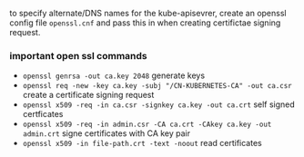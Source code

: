 

to specify alternate/DNS names for the kube-apisevrer, create an openssl config file `openssl.cnf` and pass this in when creating 
certifictae signing request. 

### important open ssl commands
* `openssl genrsa -out ca.key 2048` generate keys
* `openssl req -new -key ca.key -subj "/CN-KUBERNETES-CA" -out ca.csr` create a certificate signing request
* `openssl x509 -req -in ca.csr -signkey ca.key -out ca.crt` self signed certficates 
* `openssl x509 -req -in admin.csr -CA ca.crt -CAkey ca.key -out admin.crt` signe certificates with CA key pair
* `openssl x509 -in file-path.crt -text -noout` read certificates 


